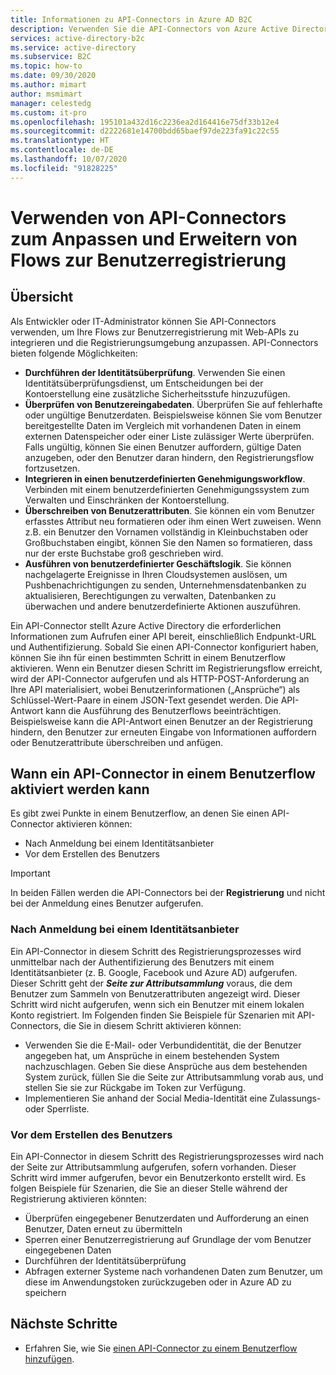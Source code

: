 ```yaml
---
title: Informationen zu API-Connectors in Azure AD B2C
description: Verwenden Sie die API-Connectors von Azure Active Directory (Azure AD), um Ihre Flows zur Benutzerregistrierung mithilfe von Web-APIs anzupassen und zu erweitern.
services: active-directory-b2c
ms.service: active-directory
ms.subservice: B2C
ms.topic: how-to
ms.date: 09/30/2020
ms.author: mimart
author: msmimart
manager: celestedg
ms.custom: it-pro
ms.openlocfilehash: 195101a432d16c2236ea2d164416e75df33b12e4
ms.sourcegitcommit: d2222681e14700bdd65baef97de223fa91c22c55
ms.translationtype: HT
ms.contentlocale: de-DE
ms.lasthandoff: 10/07/2020
ms.locfileid: "91828225"
---
```

# <a name="use-api-connectors-to-customize-and-extend-sign-up-user-flows"></a>Verwenden von API-Connectors zum Anpassen und Erweitern von Flows zur Benutzerregistrierung

## <a name="overview"></a>Übersicht 
Als Entwickler oder IT-Administrator können Sie API-Connectors verwenden, um Ihre Flows zur Benutzerregistrierung mit Web-APIs zu integrieren und die Registrierungsumgebung anzupassen. API-Connectors bieten folgende Möglichkeiten:

- **Durchführen der Identitätsüberprüfung**. Verwenden Sie einen Identitätsüberprüfungsdienst, um Entscheidungen bei der Kontoerstellung eine zusätzliche Sicherheitsstufe hinzuzufügen.
- **Überprüfen von Benutzereingabedaten**. Überprüfen Sie auf fehlerhafte oder ungültige Benutzerdaten. Beispielsweise können Sie vom Benutzer bereitgestellte Daten im Vergleich mit vorhandenen Daten in einem externen Datenspeicher oder einer Liste zulässiger Werte überprüfen. Falls ungültig, können Sie einen Benutzer auffordern, gültige Daten anzugeben, oder den Benutzer daran hindern, den Registrierungsflow fortzusetzen.
- **Integrieren in einen benutzerdefinierten Genehmigungsworkflow**. Verbinden mit einem benutzerdefinierten Genehmigungssystem zum Verwalten und Einschränken der Kontoerstellung.
- **Überschreiben von Benutzerattributen**. Sie können ein vom Benutzer erfasstes Attribut neu formatieren oder ihm einen Wert zuweisen. Wenn z.B. ein Benutzer den Vornamen vollständig in Kleinbuchstaben oder Großbuchstaben eingibt, können Sie den Namen so formatieren, dass nur der erste Buchstabe groß geschrieben wird. 
- **Ausführen von benutzerdefinierter Geschäftslogik**. Sie können nachgelagerte Ereignisse in Ihren Cloudsystemen auslösen, um Pushbenachrichtigungen zu senden, Unternehmensdatenbanken zu aktualisieren, Berechtigungen zu verwalten, Datenbanken zu überwachen und andere benutzerdefinierte Aktionen auszuführen.

Ein API-Connector stellt Azure Active Directory die erforderlichen Informationen zum Aufrufen einer API bereit, einschließlich Endpunkt-URL und Authentifizierung. Sobald Sie einen API-Connector konfiguriert haben, können Sie ihn für einen bestimmten Schritt in einem Benutzerflow aktivieren. Wenn ein Benutzer diesen Schritt im Registrierungsflow erreicht, wird der API-Connector aufgerufen und als HTTP-POST-Anforderung an Ihre API materialisiert, wobei Benutzerinformationen („Ansprüche“) als Schlüssel-Wert-Paare in einem JSON-Text gesendet werden. Die API-Antwort kann die Ausführung des Benutzerflows beeinträchtigen. Beispielsweise kann die API-Antwort einen Benutzer an der Registrierung hindern, den Benutzer zur erneuten Eingabe von Informationen auffordern oder Benutzerattribute überschreiben und anfügen.

## <a name="where-you-can-enable-an-api-connector-in-a-user-flow"></a>Wann ein API-Connector in einem Benutzerflow aktiviert werden kann

Es gibt zwei Punkte in einem Benutzerflow, an denen Sie einen API-Connector aktivieren können:

- Nach Anmeldung bei einem Identitätsanbieter
- Vor dem Erstellen des Benutzers

> [!IMPORTANT]
> In beiden Fällen werden die API-Connectors bei der **Registrierung** und nicht bei der Anmeldung eines Benutzer aufgerufen.

### <a name="after-signing-in-with-an-identity-provider"></a>Nach Anmeldung bei einem Identitätsanbieter

Ein API-Connector in diesem Schritt des Registrierungsprozesses wird unmittelbar nach der Authentifizierung des Benutzers mit einem Identitätsanbieter (z. B. Google, Facebook und Azure AD) aufgerufen. Dieser Schritt geht der ***Seite zur Attributsammlung***  voraus, die dem Benutzer zum Sammeln von Benutzerattributen angezeigt wird. Dieser Schritt wird nicht aufgerufen, wenn sich ein Benutzer mit einem lokalen Konto registriert. Im Folgenden finden Sie Beispiele für Szenarien mit API-Connectors, die Sie in diesem Schritt aktivieren können:

- Verwenden Sie die E-Mail- oder Verbundidentität, die der Benutzer angegeben hat, um Ansprüche in einem bestehenden System nachzuschlagen. Geben Sie diese Ansprüche aus dem bestehenden System zurück, füllen Sie die Seite zur Attributsammlung vorab aus, und stellen Sie sie zur Rückgabe im Token zur Verfügung.
- Implementieren Sie anhand der Social Media-Identität eine Zulassungs- oder Sperrliste.

### <a name="before-creating-the-user"></a>Vor dem Erstellen des Benutzers

Ein API-Connector in diesem Schritt des Registrierungsprozesses wird nach der Seite zur Attributsammlung aufgerufen, sofern vorhanden. Dieser Schritt wird immer aufgerufen, bevor ein Benutzerkonto erstellt wird. Es folgen Beispiele für Szenarien, die Sie an dieser Stelle während der Registrierung aktivieren könnten:

- Überprüfen eingegebener Benutzerdaten und Aufforderung an einen Benutzer, Daten erneut zu übermitteln
- Sperren einer Benutzerregistrierung auf Grundlage der vom Benutzer eingegebenen Daten
- Durchführen der Identitätsüberprüfung
- Abfragen externer Systeme nach vorhandenen Daten zum Benutzer, um diese im Anwendungstoken zurückzugeben oder in Azure AD zu speichern


## <a name="next-steps"></a>Nächste Schritte
- Erfahren Sie, wie Sie [einen API-Connector zu einem Benutzerflow hinzufügen](add-api-connector.md).
<!-- - Learn how to [add a custom approval system to self-service sign-up](add-approvals.md) -->
